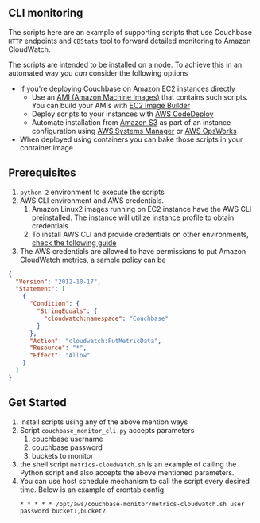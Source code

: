 <!-- Copyright Amazon.com, Inc. or its affiliates. All Rights Reserved. SPDX-License-Identifier: MIT-0 -->

## CLI monitoring

The scripts here are an example of supporting scripts that use Couchbase `HTTP` endpoints and `CBStats` tool 
to forward detailed monitoring to Amazon CloudWatch.

The scripts are intended to be installed on a node. 
To achieve this in an automated way you *can* consider the following options

* If you're deploying Couchbase on Amazon EC2 instances directly
  * Use an [AMI (Amazon Machine Images)](https://docs.aws.amazon.com/AWSEC2/latest/UserGuide/AMIs.html) 
    that contains such scripts. You can build your AMIs with [EC2 Image Builder](https://aws.amazon.com/image-builder/)
  * Deploy scripts to your instances with [AWS CodeDeploy](https://aws.amazon.com/codedeploy/)
  * Automate installation from [Amazon S3](https://aws.amazon.com/s3/) as part of an instance configuration using 
    [AWS Systems Manager](https://aws.amazon.com/systems-manager/) or
    [AWS OpsWorks](https://aws.amazon.com/opsworks/)
* When deployed using containers you can bake those scripts in your container image

## Prerequisites
1. `python 2` environment to execute the scripts
1. AWS CLI environment and AWS credentials.
    1. Amazon Linux2 images running on EC2 instance have the AWS CLI preinstalled. 
       The instance will utilize instance profile to obtain credentials
   1. To install AWS CLI and provide credentials on other environments, [check the following guide](https://docs.aws.amazon.com/cli/latest/userguide/cli-chap-configure.html) 
1. The AWS credentials are allowed to have permissions to put Amazon CloudWatch metrics, a sample policy can be
```json
{
  "Version": "2012-10-17",
  "Statement": [
    {
      "Condition": {
        "StringEquals": {
          "cloudwatch:namespace": "Couchbase"
        }
      },
      "Action": "cloudwatch:PutMetricData",
      "Resource": "*",
      "Effect": "Allow"
    }
  ]
}
```

## Get Started

1. Install scripts using any of the above mention ways
1. Script `couchbase_monitor_cli.py` accepts parameters 
   1. couchbase username
   1. couchbase password
   1. buckets to monitor
1. the shell script `metrics-cloudwatch.sh` is an example of calling the Python script and also accepts 
   the above mentioned parameters.
1. You can use host schedule mechanism to call the script every desired time. Below is an example of crontab config.
   ```shell
   * * * * * /opt/aws/couchbase-monitor/metrics-cloudwatch.sh user password bucket1,bucket2
   ```